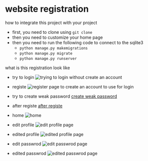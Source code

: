 # website registration
how to integrate this project with your project 
- first, you need to clone using `git clone`
- then you need to customize your home page 
- then you need to run the following code to connect to the sqlite3
    - `python manage.py makemigrations`
    - `python manage.py migrate`
    - `python manage.py runserver`

what is this registration look like 

- try to login
![trying to login without create an account](https://github.com/abanobMorgan/backend/tree/main/Python/registrations/images/Try_to_login_without_account.png)

- registe
![register page to create an account to use for login](https://github.com/abanobMorgan/backend/tree/main/Python/registrations/images/registe_page.PNG)

- try to create weak password
[create weak password](https://github.com/abanobMorgan/backend/tree/main/Python/registrations/images/trying_to_create_weak_pass.png)

- after registe
[after registe](https://github.com/abanobMorgan/backend/tree/main/Python/registrations/images/registered.png)

- home
![home](https://github.com/abanobMorgan/backend/tree/main/Python/registrations/images/home.PNG)

- edit profile
![edit profile page](https://github.com/abanobMorgan/backend/tree/main/Python/registrations/images/edit_profile.PNG)

- edited profile
![edited profile page](https://github.com/abanobMorgan/backend/tree/main/Python/registrations/images/edited_profile.PNG)

- edit passwrod
![edit passwrod page](https://github.com/abanobMorgan/backend/tree/main/Python/registrations/images/change_pass.PNG)

- edited passwrod 
![edited passwrod page](https://github.com/abanobMorgan/backend/tree/main/Python/registrations/images/edited_password.PNG)